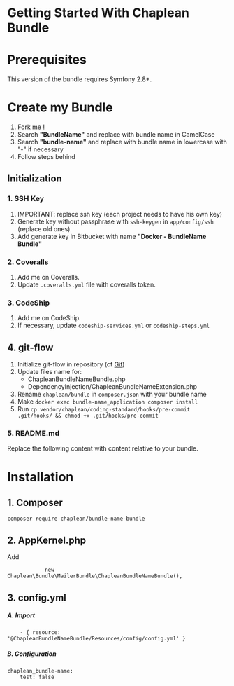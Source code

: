 Getting Started With Chaplean Bundle
====================================

# Prerequisites

This version of the bundle requires Symfony 2.8+.

# Create my Bundle

1. Fork me !
1. Search **"BundleName"** and replace with bundle name in CamelCase
1. Search **"bundle-name"** and replace with bundle name in lowercase with "-" if necessary
1. Follow steps behind

## Initialization

### 1. SSH Key

1. IMPORTANT: replace ssh key (each project needs to have his own key)
1. Generate key without passphrase with `ssh-keygen` in `app/config/ssh` (replace old ones)
1. Add generate key in Bitbucket with name **"Docker - BundleName Bundle"**

### 2. Coveralls

1. Add me on Coveralls.
1. Update `.coveralls.yml` file with coveralls token.

### 3. CodeShip

1. Add me on CodeShip.
1. If necessary, update `codeship-services.yml` or `codeship-steps.yml`

## 4. git-flow

1. Initialize git-flow in repository (cf [Git](https://docs.google.com/document/d/1oBOi_ODucIE0aBGMOnLLTZyzEw0vGT_X1lef0RjJBso/edit))
1. Update files name for:
    * ChapleanBundleNameBundle.php
    * DependencyInjection/ChapleanBundleNameExtension.php
1. Rename `chaplean/bundle` in `composer.json` with your bundle name
1. Make `docker exec bundle-name_application composer install`
1. Run `cp vendor/chaplean/coding-standard/hooks/pre-commit .git/hooks/ && chmod +x .git/hooks/pre-commit`

### 5. README.md

Replace the following content with content relative to your bundle.

# Installation

## 1. Composer

```
composer require chaplean/bundle-name-bundle
```

## 2. AppKernel.php

Add
```
            new Chaplean\Bundle\MailerBundle\ChapleanBundleNameBundle(),
```

## 3. config.yml

##### A. Import

```
    - { resource: '@ChapleanBundleNameBundle/Resources/config/config.yml' }
```

##### B. Configuration

```
chaplean_bundle-name:
    test: false
```
